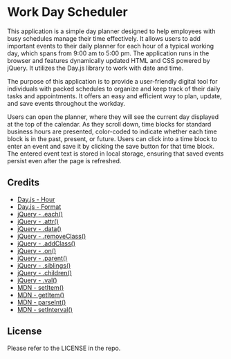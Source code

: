 # Work Day Scheduler
This application is a simple day planner designed to help employees with busy schedules manage their time effectively. It allows users to add important events to their daily planner for each hour of a typical working day, which spans from 9:00 am to 5:00 pm. The application runs in the browser and features dynamically updated HTML and CSS powered by jQuery. It utilizes the Day.js library to work with date and time.

The purpose of this application is to provide a user-friendly digital tool for individuals with packed schedules to organize and keep track of their daily tasks and appointments. It offers an easy and efficient way to plan, update, and save events throughout the workday.

Users can open the planner, where they will see the current day displayed at the top of the calendar. As they scroll down, time blocks for standard business hours are presented, color-coded to indicate whether each time block is in the past, present, or future. Users can click into a time block to enter an event and save it by clicking the save button for that time block. The entered event text is stored in local storage, ensuring that saved events persist even after the page is refreshed.

## Credits
- [Day.js - Hour](https://day.js.org/docs/en/get-set/hour)
- [Day.js - Format](https://day.js.org/docs/en/display/format)
- [jQuery - .each()](https://api.jquery.com/each/)
- [jQuery - .attr()](https://api.jquery.com/attr/)
- [jQuery - .data()](https://api.jquery.com/data/)
- [jQuery - .removeClass()](https://api.jquery.com/removeClass/)
- [jQuery - .addClass()](https://api.jquery.com/addClass/)
- [jQuery - .on()](https://api.jquery.com/on/)
- [jQuery - .parent()](https://api.jquery.com/parent/)
- [jQuery - .siblings()](https://api.jquery.com/siblings/)
- [jQuery - .children()](https://api.jquery.com/children/)
- [jQuery - .val()](https://api.jquery.com/val/)
- [MDN - setItem()](https://developer.mozilla.org/en-US/docs/Web/API/Storage/setItem)
- [MDN - getItem()](https://developer.mozilla.org/en-US/docs/Web/API/Storage/getItem)
- [MDN - parseInt()](https://developer.mozilla.org/en-US/docs/Web/JavaScript/Reference/Global_Objects/parseInt)
- [MDN - setInterval()](https://developer.mozilla.org/en-US/docs/Web/API/setInterval)

## License
Please refer to the LICENSE in the repo.